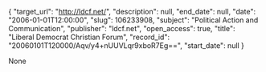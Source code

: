 {
  "target_url": "http://ldcf.net/", 
  "description": null, 
  "end_date": null, 
  "date": "2006-01-01T12:00:00", 
  "slug": 106233908, 
  "subject": "Political Action and Communication", 
  "publisher": "ldcf.net", 
  "open_access": true, 
  "title": "Liberal Democrat Christian Forum", 
  "record_id": "20060101T120000/Aqv/y4+nUUVLqr9xboR7Eg==", 
  "start_date": null
}

None